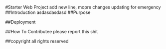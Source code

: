 #Starter Web Project
add new line, mopre changes
updating for emergency
##Introduction
asdasdasdasd
##Purpose

##Deployment

##How To Contributee
please report this shit

##copyright
all rights reserved